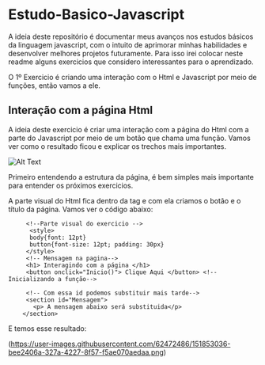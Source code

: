# Estudo-Basico-Javascript

A ideia deste repositório é documentar meus avanços nos estudos básicos da linguagem javascript, com o intuito de aprimorar minhas habilidades e desenvolver melhores projetos futuramente. Para isso irei colocar neste readme alguns exercicios que considero interessantes para o aprendizado. 

O 1º Exercicio é criando uma interação com o Html e Javascript por meio de funções, então vamos a ele.

## Interação com a página Html

A ideia deste exercicio é criar uma interação com a página do Html com a parte do Javascript por meio de um botão que chama uma função. Vamos ver como o resultado ficou e explicar os trechos mais importantes.

![Alt Text](https://user-images.githubusercontent.com/62472486/151851572-e5d1ee70-3189-4812-bfa9-2e84cc3f9210.gif)

Primeiro entendendo a estrutura da página, é bem simples mais importante para entender os próximos exercicios. 

A parte visual do Html fica dentro da tag <body> e com ela criamos o botão e o título da página. Vamos ver o código abaixo:
   
         <!--Parte visual do exercicio -->
          <style>
          body{font: 12pt}
          button{font-size: 12pt; padding: 30px} 
         </style>
         <!-- Mensagem na pagina-->
         <h1> Interagindo com a página </h1>
         <button onclick="Inicio()"> Clique Aqui </button> <!-- Inicializando a função-->
    
         <!-- Com essa id podemos substituir mais tarde-->
         <section id="Mensagem">
           <p> A mensagem abaixo será substituida</p>
        </section>
  
  E temos esse resultado:
  
   (https://user-images.githubusercontent.com/62472486/151853036-bee2406a-327a-4227-8f57-f5ae070aedaa.png)





